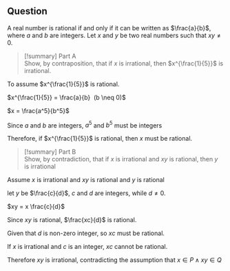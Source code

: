 ## Question

A real number is rational if and only if it can be written as $\frac{a}{b}$, where $a$ and $b$ are integers. Let $x$ and $y$ be two real numbers such that $xy \neq 0$.

> [!summary] Part A  
> Show, by contraposition, that if $x$ is irrational, then $x^{\frac{1}{5}}$ is irrational.

To assume $x^{\frac{1}{5}}$ is rational.

$x^{\frac{1}{5}} = \frac{a}{b}  (b \neq 0)$

$x = \frac{a^5}{b^5}$

Since $a$ and $b$ are integers, $a^5$ and $b^5$ must be integers

Therefore, if $x^{\frac{1}{5}}$ is rational, then $x$ must be rational.

> [!summary] Part B  
> Show, by contradiction, that if $x$ is irrational and $xy$ is rational, then $y$ is irrational

Assume $x$ is irrational and $xy$ is rational and $y$ is rational

let $y$ be $\frac{c}{d}$, $c$ and $d$ are integers, while $d \neq 0$.

$xy = x \frac{c}{d}$

Since $xy$ is rational, $\frac{xc}{d}$ is rational.

Given that $d$ is non-zero integer, so $xc$ must be rational.

If $x$ is irrational and $c$ is an integer, $xc$ cannot be rational.

Therefore $xy$ is irrational, contradicting the assumption that $x \in P \land xy \in Q$
